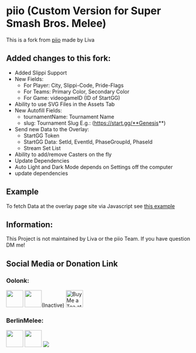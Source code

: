 # piio (Custom Version for Super Smash Bros. Melee)
This is a fork from [piio](https://github.com/MYI-Liva/piio) made by Liva


## Added changes to this fork:
- Added Slippi Support
- New Fields: 
    - For Player: City, Slippi-Code, Pride-Flags
    - For Teams: Primary Color, Secondary Color
    - For Game: videogameID (ID of StartGG)
- Ability to use SVG Files in the Assets Tab
- New Autofill Fields:
    - tournamentName: Tournament Name
    - slug: Tournament Slug E.g.: (https://start.gg/**Genesis**)
- Send new Data to the Overlay:
    - StartGG Token
    - StartGG Data: SetId, EventId, PhaseGroupId, PhaseId
    - Stream Set List  
- Ability to add/remove Casters on the fly
- Update Dependencies
- Auto Light and Dark Mode depends on Settings off the computer
- update dependencies

## Example
To fetch Data at the overlay page site via Javascript see [this example](themes/default/test.html)

## Information:
This Project is not maintained by Liva or the piio Team. If you have question DM me!

## Social Media or Donation Link

### Oolonk:
<a href="https://twitter.com/RDF_Dortimus51"><img height='35' style='border:0px;height:46px;' src='https://abs.twimg.com/favicons/twitter.2.ico'></a> 
<a href='https://twitch.tv/Oolonk' target='_blank'><img height='35' style='border:0px;height:46px;' src='https://brand.twitch.tv/assets/logos/svg/glitch/purple.svg' border='0'  ></a>(Inactive) 
<a href='https://ko-fi.com/oolonk' target='_blank'><img height='35' style='border:0px;height:46px;' src='https://az743702.vo.msecnd.net/cdn/kofi3.png?v=0' border='0' alt='Buy Me a Tea at ko-fi.com' ></a>


### BerlinMelee:
<a href="https://twitter.com/BerlinMelee"><img height='35' style='border:0px;height:46px;' src='https://abs.twimg.com/favicons/twitter.2.ico'></a>
<a href='https://twitch.tv/BerlinMelee' target='_blank'><img height='35' style='border:0px;height:46px;' src='https://brand.twitch.tv/assets/logos/svg/glitch/purple.svg' border='0'  ></a>
[![](https://www.paypalobjects.com/en_US/i/btn/btn_donateCC_LG.gif)](https://www.paypal.com/donate/?hosted_button_id=4QEHK2EBPMGDY)
